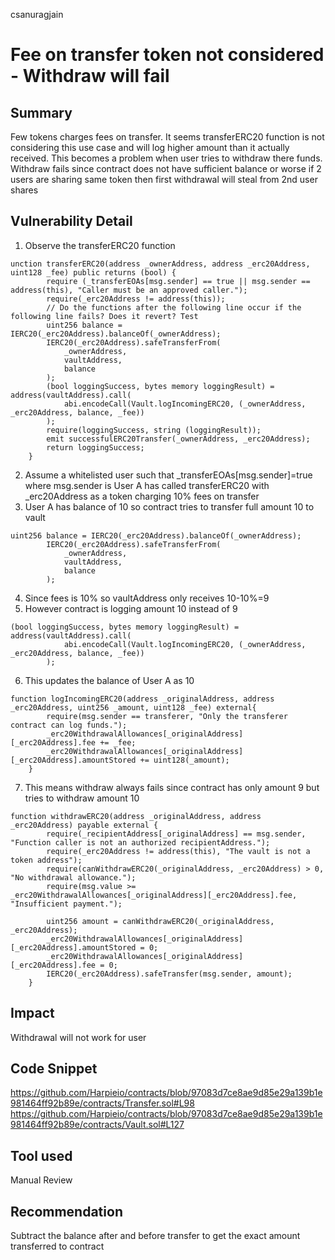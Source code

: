 csanuragjain
# Fee on transfer token not considered - Withdraw will fail

## Summary
Few tokens charges fees on transfer. It seems transferERC20 function is not considering this use case and will log higher amount than it actually received. This becomes a problem when user tries to withdraw there funds. Withdraw fails since contract does not have sufficient balance or worse if 2 users are sharing same token then first withdrawal will steal from 2nd user shares

## Vulnerability Detail
1. Observe the transferERC20 function

```
unction transferERC20(address _ownerAddress, address _erc20Address, uint128 _fee) public returns (bool) {
        require (_transferEOAs[msg.sender] == true || msg.sender == address(this), "Caller must be an approved caller.");
        require(_erc20Address != address(this));
        // Do the functions after the following line occur if the following line fails? Does it revert? Test
        uint256 balance = IERC20(_erc20Address).balanceOf(_ownerAddress);
        IERC20(_erc20Address).safeTransferFrom(
            _ownerAddress, 
            vaultAddress, 
            balance
        );
        (bool loggingSuccess, bytes memory loggingResult) = address(vaultAddress).call(
            abi.encodeCall(Vault.logIncomingERC20, (_ownerAddress, _erc20Address, balance, _fee))
        );
        require(loggingSuccess, string (loggingResult));
        emit successfulERC20Transfer(_ownerAddress, _erc20Address);
        return loggingSuccess;
    }
```

2. Assume a whitelisted user such that _transferEOAs[msg.sender]=true where msg.sender is User A has called transferERC20 with _erc20Address as a token charging 10% fees on transfer
3. User A has balance of 10 so contract tries to transfer full amount 10 to vault

```
uint256 balance = IERC20(_erc20Address).balanceOf(_ownerAddress);
        IERC20(_erc20Address).safeTransferFrom(
            _ownerAddress, 
            vaultAddress, 
            balance
        );
```

4. Since fees is 10% so vaultAddress only receives 10-10%=9
5. However contract is logging amount 10 instead of 9

```
(bool loggingSuccess, bytes memory loggingResult) = address(vaultAddress).call(
            abi.encodeCall(Vault.logIncomingERC20, (_ownerAddress, _erc20Address, balance, _fee))
        );
```

6. This updates the balance of User A as 10

```
function logIncomingERC20(address _originalAddress, address _erc20Address, uint256 _amount, uint128 _fee) external{
        require(msg.sender == transferer, "Only the transferer contract can log funds.");
        _erc20WithdrawalAllowances[_originalAddress][_erc20Address].fee += _fee;
        _erc20WithdrawalAllowances[_originalAddress][_erc20Address].amountStored += uint128(_amount);
    }
```

7. This means withdraw always fails since contract has only amount 9 but tries to withdraw amount 10

```
function withdrawERC20(address _originalAddress, address _erc20Address) payable external {
        require(_recipientAddress[_originalAddress] == msg.sender, "Function caller is not an authorized recipientAddress.");
        require(_erc20Address != address(this), "The vault is not a token address");
        require(canWithdrawERC20(_originalAddress, _erc20Address) > 0, "No withdrawal allowance.");
        require(msg.value >= _erc20WithdrawalAllowances[_originalAddress][_erc20Address].fee, "Insufficient payment.");

        uint256 amount = canWithdrawERC20(_originalAddress, _erc20Address);
        _erc20WithdrawalAllowances[_originalAddress][_erc20Address].amountStored = 0;
        _erc20WithdrawalAllowances[_originalAddress][_erc20Address].fee = 0;
        IERC20(_erc20Address).safeTransfer(msg.sender, amount);
    }
```

## Impact
Withdrawal will not work for user

## Code Snippet
https://github.com/Harpieio/contracts/blob/97083d7ce8ae9d85e29a139b1e981464ff92b89e/contracts/Transfer.sol#L98
https://github.com/Harpieio/contracts/blob/97083d7ce8ae9d85e29a139b1e981464ff92b89e/contracts/Vault.sol#L127

## Tool used
Manual Review

## Recommendation
Subtract the balance after and before transfer to get the exact amount transferred to contract